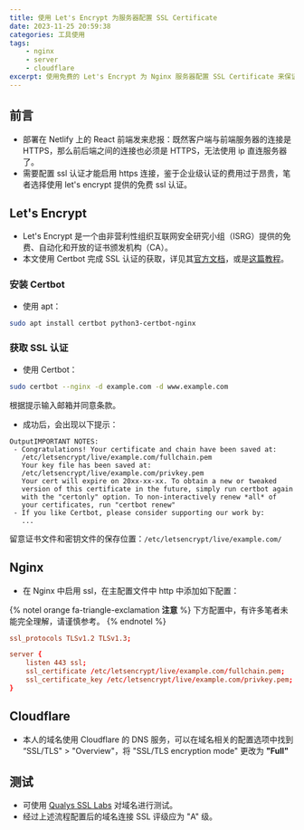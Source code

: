 ```yaml
---
title: 使用 Let's Encrypt 为服务器配置 SSL Certificate
date: 2023-11-25 20:59:38
categories: 工具使用
tags:
    - nginx
    - server
    - cloudflare
excerpt: 使用免费的 Let's Encrypt 为 Nginx 服务器配置 SSL Certificate 来保证 https 连接
---
```


## 前言

-   部署在 Netlify 上的 React 前端发来悲报：既然客户端与前端服务器的连接是 HTTPS，那么前后端之间的连接也必须是 HTTPS，无法使用 ip 直连服务器了。
-   需要配置 ssl 认证才能启用 https 连接，鉴于企业级认证的费用过于昂贵，笔者选择使用 let's encrypt 提供的免费 ssl 认证。

## Let's Encrypt

-   Let's Encrypt 是一个由非营利性组织互联网安全研究小组（ISRG）提供的免费、自动化和开放的证书颁发机构（CA）。
-   本文使用 Certbot 完成 SSL 认证的获取，详见其[官方文档](https://certbot.eff.org/)，或是[这篇教程](https://www.digitalocean.com/community/tutorials/how-to-secure-nginx-with-let-s-encrypt-on-ubuntu-20-04)。

### 安装 Certbot

-   使用 apt：

```bash
sudo apt install certbot python3-certbot-nginx
```

### 获取 SSL 认证

-   使用 Certbot：

```bash
sudo certbot --nginx -d example.com -d www.example.com
```

根据提示输入邮箱并同意条款。

-   成功后，会出现以下提示：

```plaintext
OutputIMPORTANT NOTES:
 - Congratulations! Your certificate and chain have been saved at:
   /etc/letsencrypt/live/example.com/fullchain.pem
   Your key file has been saved at:
   /etc/letsencrypt/live/example.com/privkey.pem
   Your cert will expire on 20xx-xx-xx. To obtain a new or tweaked
   version of this certificate in the future, simply run certbot again
   with the "certonly" option. To non-interactively renew *all* of
   your certificates, run "certbot renew"
 - If you like Certbot, please consider supporting our work by:
   ...
```

留意证书文件和密钥文件的保存位置：`/etc/letsencrypt/live/example.com/`

## Nginx

-   在 Nginx 中启用 ssl，在主配置文件中 http 中添加如下配置：

{% notel orange fa-triangle-exclamation **注意** %}
下方配置中，有许多笔者未能完全理解，请谨慎参考。
{% endnotel %}

```conf
ssl_protocols TLSv1.2 TLSv1.3;

server {
    listen 443 ssl;
    ssl_certificate /etc/letsencrypt/live/example.com/fullchain.pem;
    ssl_certificate_key /etc/letsencrypt/live/example.com/privkey.pem;
}
```

## Cloudflare

-   本人的域名使用 Cloudflare 的 DNS 服务，可以在域名相关的配置选项中找到 “SSL/TLS" > "Overview"，将 "SSL/TLS encryption mode" 更改为 **"Full"**

## 测试

-   可使用 [Qualys SSL Labs](https://www.ssllabs.com/index.html) 对域名进行测试。
-   经过上述流程配置后的域名连接 SSL 评级应为 "A" 级。
